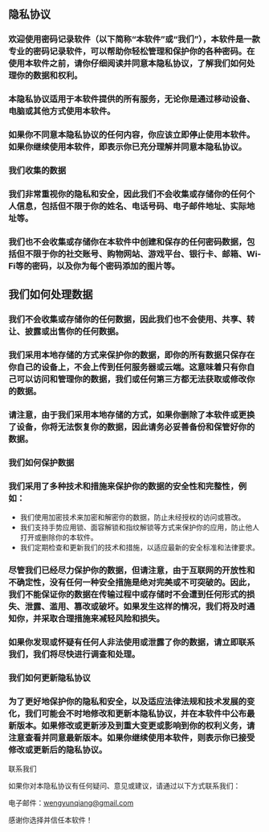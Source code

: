 
## 隐私协议

### 欢迎使用密码记录软件（以下简称“本软件”或“我们”），本软件是一款专业的密码记录软件，可以帮助你轻松管理和保护你的各种密码。在使用本软件之前，请你仔细阅读并同意本隐私协议，了解我们如何处理你的数据和权利。

### 本隐私协议适用于本软件提供的所有服务，无论你是通过移动设备、电脑或其他方式使用本软件。

### 如果你不同意本隐私协议的任何内容，你应该立即停止使用本软件。如果你继续使用本软件，即表示你已充分理解并同意本隐私协议。

### 我们收集的数据

### 我们非常重视你的隐私和安全，因此我们不会收集或存储你的任何个人信息，包括但不限于你的姓名、电话号码、电子邮件地址、实际地址等。

### 我们也不会收集或存储你在本软件中创建和保存的任何密码数据，包括但不限于你的社交账号、购物网站、游戏平台、银行卡、邮箱、Wi-Fi等的密码，以及你为每个密码添加的图片等。

## 我们如何处理数据

### 我们不会收集或存储你的任何数据，因此我们也不会使用、共享、转让、披露或出售你的任何数据。

### 我们采用本地存储的方式来保护你的数据，即你的所有数据只保存在你自己的设备上，不会上传到任何服务器或云端。这意味着只有你自己可以访问和管理你的数据，我们或任何第三方都无法获取或修改你的数据。

### 请注意，由于我们采用本地存储的方式，如果你删除了本软件或更换了设备，你将无法恢复你的数据，因此请务必妥善备份和保管好你的数据。

### 我们如何保护数据

### 我们采用了多种技术和措施来保护你的数据的安全性和完整性，例如：

- 我们使用加密技术来加密和解密你的数据，防止未经授权的访问或篡改。
- 我们支持手势应用锁、面容解锁和指纹解锁等方式来保护你的应用，防止他人打开或删除你的本软件。
- 我们定期检查和更新我们的技术和措施，以适应最新的安全标准和法律要求。

### 尽管我们已经尽力保护你的数据，但请注意，由于互联网的开放性和不确定性，没有任何一种安全措施是绝对完美或不可突破的。因此，我们不能保证你的数据在传输过程中或存储时不会遭到任何形式的损失、泄露、滥用、篡改或破坏。如果发生这样的情况，我们将及时通知你，并采取合理措施来减轻风险和损失。

### 如果你发现或怀疑有任何人非法使用或泄露了你的数据，请立即联系我们，我们将尽快进行调查和处理。

### 我们如何更新隐私协议

### 为了更好地保护你的隐私和安全，以及适应法律法规和技术发展的变化，我们可能会不时地修改和更新本隐私协议，并在本软件中公布最新版本。如果修改或更新涉及到重大变更或影响到你的权利义务，请注意查看并同意最新版本。如果你继续使用本软件，则表示你已接受修改或更新后的隐私协议。

联系我们

如果你对本隐私协议有任何疑问、意见或建议，请通过以下方式联系我们：

电子邮件：wengyunqiang@gmail.com

感谢你选择并信任本软件！
